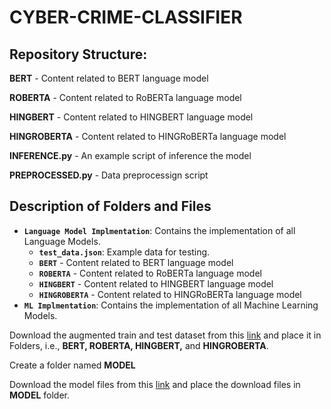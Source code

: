 # CYBER-CRIME-CLASSIFIER

## Repository Structure:
**BERT** - Content related to BERT language model 

**ROBERTA** - Content related to RoBERTa language model 

**HINGBERT** - Content related to HINGBERT language model 

**HINGROBERTA** - Content related to HINGRoBERTa language model

**INFERENCE.py** - An example script of inference the model

**PREPROCESSED.py** - Data preprocessign script

## Description of Folders and Files
- **`Language Model Implmentation`**: Contains the implementation of all Language Models.
  - **`test_data.json`**: Example data for testing.
  - **`BERT`** - Content related to BERT language model
  - **`ROBERTA`** - Content related to RoBERTa language model
  - **`HINGBERT`** - Content related to HINGBERT language model
  - **`HINGROBERTA`** - Content related to HINGRoBERTa language model
- **`ML Implmentation`**: Contains the implementation of all Machine Learning Models.





Download the augmented train and test dataset from this [link](https://drive.google.com/drive/folders/1CPupu7i7fgw_xC_a406qO_hxfpOUBt7j?usp=sharing) and place it in Folders, i.e., **BERT, ROBERTA, HINGBERT,** and **HINGROBERTA**.

Create a folder named **MODEL**

Download the model files from this [link](https://drive.google.com/drive/folders/1rlEs0p5KFJmMNWlQjMSk2oJ8OQrqkKa2?usp=sharing) and place the download files in **MODEL** folder.


